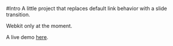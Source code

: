 #Intro
A little project that replaces default link behavior with a slide transition.

Webkit only at the moment.

A live demo [here](http://dizzyeyes.github.io/CSS-Slide-Transition).
